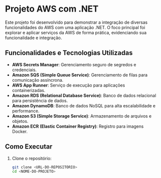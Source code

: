 # Projeto AWS com .NET

Este projeto foi desenvolvido para demonstrar a integração de diversas funcionalidades do AWS com uma aplicação .NET. O foco principal foi explorar e aplicar serviços da AWS de forma prática, evidenciando sua funcionalidade e integração.

## Funcionalidades e Tecnologias Utilizadas

- **AWS Secrets Manager**: Gerenciamento seguro de segredos e credenciais.
- **Amazon SQS (Simple Queue Service)**: Gerenciamento de filas para comunicação assíncrona.
- **AWS App Runner**: Serviço de execução para aplicações containerizadas.
- **Amazon RDS (Relational Database Service)**: Banco de dados relacional para persistência de dados.
- **Amazon DynamoDB**: Banco de dados NoSQL para alta escalabilidade e performance.
- **Amazon S3 (Simple Storage Service)**: Armazenamento de arquivos e objetos.
- **Amazon ECR (Elastic Container Registry)**: Registro para imagens Docker.

## Como Executar

1. Clone o repositório:  
   ```bash
   git clone <URL-DO-REPOSITÓRIO>
   cd <NOME-DO-PROJETO>
